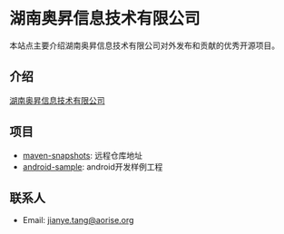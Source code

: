 # 湖南奥昇信息技术有限公司
本站点主要介绍湖南奥昇信息技术有限公司对外发布和贡献的优秀开源项目。  

## 介绍
[湖南奥昇信息技术有限公司](https://github.com/aorise-org)

## 项目
- [maven-snapshots](https://github.com/aorise-org/maven-snapshots): 远程仓库地址
- [android-sample](https://github.com/aorise-org/maven-snapshots): android开发样例工程

## 联系人
- Email: jianye.tang@aorise.org